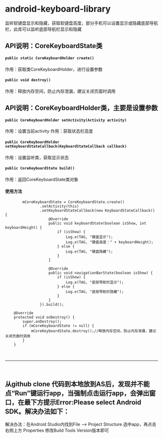 # android-keyboard-library
监听软键盘显示和隐藏，获取软键盘高度，部分手机可以设置显示或隐藏底部导航栏，此库可以监听底部导航栏显示和隐藏

## API说明：CoreKeyboardState类
#### ```public static CoreKeyboardHolder create()```
作用：获取类CoreKeyboardHolder，进行设置参数
#### ```public void destroy()```
作用：释放内存空间，防止内存泄漏，建议关闭页面时调用
<br>
## API说明：CoreKeyboardHolder类，主要是设置参数
#### ```public CoreKeyboardHolder setActivity(Activity activity)```
作用：设置当前activity
作用：获取状态栏高度
#### ```public CoreKeyboardHolder setKeyboardStateCallback(KeyboardStateCallback callback)```
作用：设置监听类，获取显示状态
#### ```public CoreKeyboardState build()```
作用：返回CoreKeyboardState类对象
<br>
#### 使用方法
```
		mCoreKeyboardState = CoreKeyboardState.create()
                .setActivity(this)
                .setKeyboardStateCallback(new KeyboardStateCallback() {
                    @Override
                    public void keyboardState(boolean isShow, int keyboardHeight) {
                        if (isShow) {
                            Log.e(TAG, "键盘显示");
                            Log.e(TAG, "键盘高度：" + keyboardHeight);
                        } else {
                            Log.e(TAG, "键盘隐藏");
                        }
                    }

                    @Override
                    public void navigationBarState(boolean isShow) {
                        if (isShow) {
                            Log.e(TAG, "底部导航栏显示");
                        } else {
                            Log.e(TAG, "底部导航栏隐藏");
                        }
                    }
                }).build();
```
```
	@Override
    protected void onDestroy() {
        super.onDestroy();
        if (mCoreKeyboardState != null) {
            mCoreKeyboardState.destroy();//释放内存空间，防止内存泄漏，建议关闭页面时调用
        }
    }
```

<br>
<hr>
<br>

## 从github clone 代码到本地放到AS后，发现并不能点“Run”键运行app，当强制点击运行app，会弹出窗口，在最下方提示Error:Please select Android SDK。解决办法如下：
解决办法：在Android Studio内找到File --> Project Structure 选中app，再点击右侧上方 Properties 修改Build Tools Version版本即可
